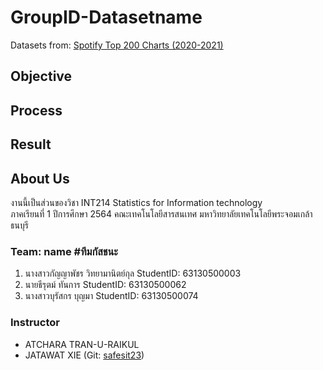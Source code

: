 # GroupID-Datasetname
Datasets from: [Spotify Top 200 Charts (2020-2021)](https://www.kaggle.com/sashankpillai/spotify-top-200-charts-20202021)

## Objective

## Process

## Result

## About Us
งานนี้เป็นส่วนของวิชา INT214 Statistics for Information technology <br/> ภาคเรียนที่ 1 ปีการศึกษา 2564 คณะเทคโนโลยีสารสนเทศ มหาวิทยาลัยเทคโนโลยีพระจอมเกล้าธนบุรี
### Team: name #ทีมกัสชนะ
1. นางสาวกัญญาพัชร วิทยามานิตย์กุล   StudentID: 63130500003
2. นายธีรุตม์ ทันการ    StudentID: 63130500062
3. นางสาวบุรัสกร บุญมา	    StudentID: 63130500074




### Instructor
- ATCHARA TRAN-U-RAIKUL
- JATAWAT XIE (Git: [safesit23](https://github.com/safesit23))



